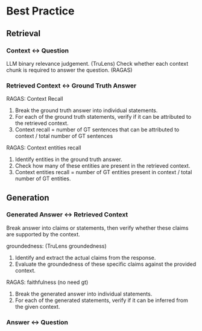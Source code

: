 # Best Practice

## Retrieval
### Context <-> Question
LLM binary relevance judgement. (TruLens)
Check whether each context chunk is required to answer the question. (RAGAS)

### Retrieved Context <-> Ground Truth Answer

RAGAS: Context Recall
1. Break the ground truth answer into individual statements.
2. For each of the ground truth statements, verify if it can be attributed to the retrieved context.
3. Context recall = number of GT sentences that can be attributed to context / total number of GT sentences

RAGAS: Context entities recall
1. Identify entities in the ground truth answer.
2. Check how many of these entities are present in the retrieved context.
3. Context entities recall = number of GT entities present in context / total number of GT entities.

## Generation
### Generated Answer <-> Retrieved Context
Break answer into claims or statements, then verify whether these claims are supported by the context.

groundedness: (TruLens groundedness)
1. Identify and extract the actual claims from the response.
2. Evaluate the groundedness of these specific claims against the provided context.

RAGAS: faithfulness (no need gt)
1. Break the generated answer into individual statements.
2. For each of the generated statements, verify if it can be inferred from the given context.




### Answer <-> Question
